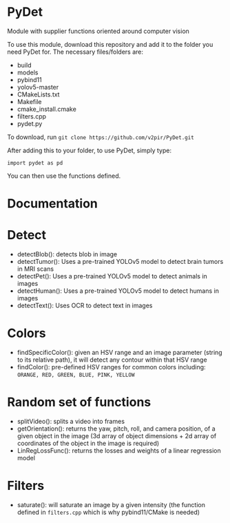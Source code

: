# PyDet
Module with supplier functions oriented around computer vision

To use this module, download this repository and add it to the folder you need PyDet for. The necessary files/folders are:

- build
- models
- pybind11
- yolov5-master
- CMakeLists.txt
- Makefile
- cmake_install.cmake
- filters.cpp
- pydet.py

To download, run ```git clone https://github.com/v2pir/PyDet.git```

After adding this to your folder, to use PyDet, simply type:

```import pydet as pd```

You can then use the functions defined.

# Documentation

# Detect
- detectBlob(): detects blob in image
- detectTumor(): Uses a pre-trained YOLOv5 model to detect brain tumors in MRI scans
- detectPet(): Uses a pre-trained YOLOv5 model to detect animals in images
- detectHuman(): Uses a pre-trained YOLOv5 model to detect humans in images
- detectText(): Uses OCR to detect text in images

# Colors
- findSpecificColor(): given an HSV range and an image parameter (string to its relative path), it will detect any contour within that HSV range
- findColor(): pre-defined HSV ranges for common colors including: ```ORANGE, RED, GREEN, BLUE, PINK, YELLOW```

# Random set of functions
- splitVideo(): splits a video into frames
- getOrientation(): returns the yaw, pitch, roll, and camera position, of a given object in the image (3d array of object dimensions + 2d array of coordinates of the object in the image is required)
- LinRegLossFunc(): returns the losses and weights of a linear regression model

# Filters
- saturate(): will saturate an image by a given intensity (the function defined in ```filters.cpp``` which is why pybind11/CMake is needed)
